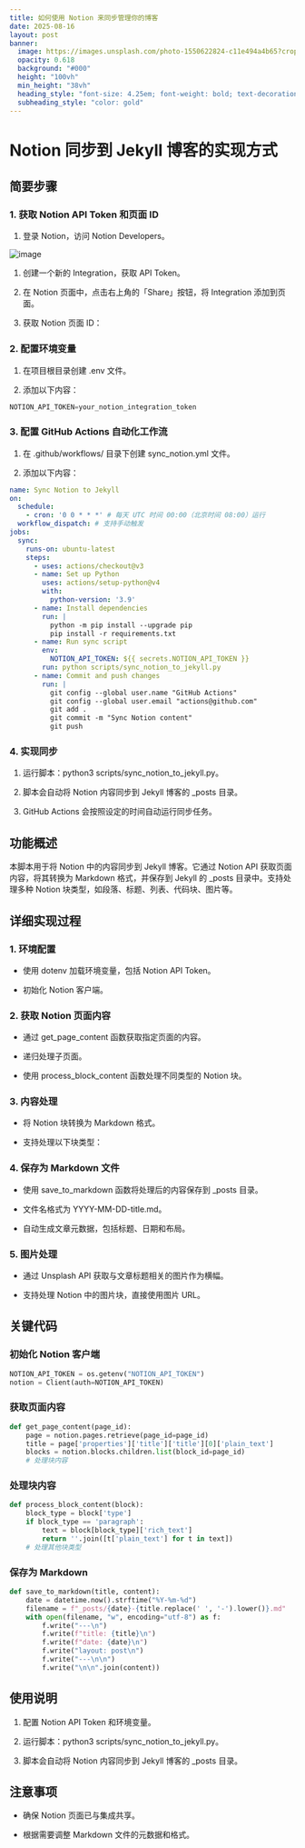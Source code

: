 ```yaml
---
title: 如何使用 Notion 来同步管理你的博客
date: 2025-08-16
layout: post
banner:
  image: https://images.unsplash.com/photo-1550622824-c11e494a4b65?crop=entropy&cs=tinysrgb&fit=max&fm=jpg&ixid=M3w2OTIwMzJ8MHwxfHJhbmRvbXx8fHx8fHx8fDE3NTUzNTM5MTh8&ixlib=rb-4.1.0&q=80&w=1080
  opacity: 0.618
  background: "#000"
  height: "100vh"
  min_height: "38vh"
  heading_style: "font-size: 4.25em; font-weight: bold; text-decoration: underline"
  subheading_style: "color: gold"
---
```


# Notion 同步到 Jekyll 博客的实现方式

## 简要步骤

### 1. 获取 Notion API Token 和页面 ID

1. 登录 Notion，访问 Notion Developers。

![image](https://prod-files-secure.s3.us-west-2.amazonaws.com/a7a0cc5a-89b9-4cda-8686-1fba0ca52f40/d19c1afe-dea5-4312-9333-786b0ba83054/image.png?X-Amz-Algorithm=AWS4-HMAC-SHA256&X-Amz-Content-Sha256=UNSIGNED-PAYLOAD&X-Amz-Credential=ASIAZI2LB4666ZMMR64Z%2F20250816%2Fus-west-2%2Fs3%2Faws4_request&X-Amz-Date=20250816T141836Z&X-Amz-Expires=3600&X-Amz-Security-Token=IQoJb3JpZ2luX2VjEC4aCXVzLXdlc3QtMiJIMEYCIQDzXtYbrhy%2BLqMLMENcSTsZvjQ86f8cQM%2BDVXJxQBVnRwIhAOgxXLCJZ5jgtlVBoPW%2B9sWhw8VQsNAllMnBpaPZIryfKv8DCHcQABoMNjM3NDIzMTgzODA1IgzNDddeUMvNMagC4Wgq3ANTqai6orCJyhWB7fLothYa92rc2x%2FbPfyo5R75HKXSl%2FXIluorSusqXhuT89WZau4V6PdtREPy85ExEgHDBp5xtDInPWboi8f5SRF6ePWppBWx0V%2BC%2FmMufw8vip1zaZ0Bg7%2Be3IxkxE%2Bsmqz8%2FOsG4NTtBvfCYDV3QW%2BTxC9rCUQFVHVehbzaQM4ZOmiUANAQ26wkMNJuNuHAKNXagyKHMV5u5ctYkrPqzAukJnE52j5JG1NnzoXbY7kPreRlBcGoXZRsRc10elAJWPn4NGDRsrsGh2wHErj13455%2B%2FLGl4t7fYjBgs94bglkylibJMNX2c7Nsvcl6gFOGQitqyhx7PhtlvpkUCSPDB6QTAJP2D%2BydQEmAje9BPDm51o0imGD8C%2B9%2Bga5po%2FoDUWlIpHocTPDzmI7PHTSVpGZ4LfBKCt%2F7tnLSbUf7BX7eH4vGFR%2BxftENsMmp2rXfEGx%2Fi8fYwRYjQJmc9tBJAVTVGq0GCYC0y7NIO2ESobSAF8Ka9ZJ9TK3gJ2R%2FDmr3oqnLsvnhJmelmU0UKtgTIKgvdQ2hWzmKG4Iq2yIk5YG2RGSh9Dm9VjJEZWmTO0fdKz%2BYRwGE%2FYniysi0kZ3L5XM7sMZI06bupMSrEAwnzltFTCwmILFBjqkAbH8hvT0S8d%2FOLCevfs9EJFxfGaSVVooEfnnMMTFai8lRO9Oc5vcomjWWw6MiVaGX85124dMWQBh3wCkY9QC3eadMM3qGtDJOleCzW6GQDqRsoTotoe0%2BjQkLJy82hA7mXGwk2oSPFdQLY%2Fv2lXdsLUUZM3aJUsN5rZPbCPDYRdQJwJ6FG30IwuQ%2BY%2F8rkYagIjVyNt1ezs6fFA9EpVMxRkmXdGU&X-Amz-Signature=34516a7a74d037ad053fdd16377cba0be2abbe64351566ac07f25f23c4ccd567&X-Amz-SignedHeaders=host&x-amz-checksum-mode=ENABLED&x-id=GetObject)

1. 创建一个新的 Integration，获取 API Token。

1. 在 Notion 页面中，点击右上角的「Share」按钮，将 Integration 添加到页面。

1. 获取 Notion 页面 ID：


### 2. 配置环境变量

1. 在项目根目录创建 .env 文件。

1. 添加以下内容：

```javascript
NOTION_API_TOKEN=your_notion_integration_token
```

### 3. 配置 GitHub Actions 自动化工作流

1. 在 .github/workflows/ 目录下创建 sync_notion.yml 文件。

1. 添加以下内容：

```yaml
name: Sync Notion to Jekyll
on:
  schedule:
    - cron: '0 0 * * *' # 每天 UTC 时间 00:00（北京时间 08:00）运行
  workflow_dispatch: # 支持手动触发
jobs:
  sync:
    runs-on: ubuntu-latest
    steps:
      - uses: actions/checkout@v3
      - name: Set up Python
        uses: actions/setup-python@v4
        with:
          python-version: '3.9'
      - name: Install dependencies
        run: |
          python -m pip install --upgrade pip
          pip install -r requirements.txt
      - name: Run sync script
        env:
          NOTION_API_TOKEN: ${{ secrets.NOTION_API_TOKEN }}
        run: python scripts/sync_notion_to_jekyll.py
      - name: Commit and push changes
        run: |
          git config --global user.name "GitHub Actions"
          git config --global user.email "actions@github.com"
          git add .
          git commit -m "Sync Notion content"
          git push
```

### 4. 实现同步

1. 运行脚本：python3 scripts/sync_notion_to_jekyll.py。

1. 脚本会自动将 Notion 内容同步到 Jekyll 博客的 _posts 目录。

1. GitHub Actions 会按照设定的时间自动运行同步任务。

## 功能概述

本脚本用于将 Notion 中的内容同步到 Jekyll 博客。它通过 Notion API 获取页面内容，将其转换为 Markdown 格式，并保存到 Jekyll 的 _posts 目录中。支持处理多种 Notion 块类型，如段落、标题、列表、代码块、图片等。

## 详细实现过程

### 1. 环境配置

- 使用 dotenv 加载环境变量，包括 Notion API Token。

- 初始化 Notion 客户端。

### 2. 获取 Notion 页面内容

- 通过 get_page_content 函数获取指定页面的内容。

- 递归处理子页面。

- 使用 process_block_content 函数处理不同类型的 Notion 块。

### 3. 内容处理

- 将 Notion 块转换为 Markdown 格式。

- 支持处理以下块类型：


### 4. 保存为 Markdown 文件

- 使用 save_to_markdown 函数将处理后的内容保存到 _posts 目录。

- 文件名格式为 YYYY-MM-DD-title.md。

- 自动生成文章元数据，包括标题、日期和布局。

### 5. 图片处理

- 通过 Unsplash API 获取与文章标题相关的图片作为横幅。

- 支持处理 Notion 中的图片块，直接使用图片 URL。

## 关键代码

### 初始化 Notion 客户端

```python
NOTION_API_TOKEN = os.getenv("NOTION_API_TOKEN")
notion = Client(auth=NOTION_API_TOKEN)
```

### 获取页面内容

```python
def get_page_content(page_id):
    page = notion.pages.retrieve(page_id=page_id)
    title = page['properties']['title']['title'][0]['plain_text']
    blocks = notion.blocks.children.list(block_id=page_id)
    # 处理块内容
```

### 处理块内容

```python
def process_block_content(block):
    block_type = block['type']
    if block_type == 'paragraph':
        text = block[block_type]['rich_text']
        return ''.join([t['plain_text'] for t in text])
    # 处理其他块类型
```

### 保存为 Markdown

```python
def save_to_markdown(title, content):
    date = datetime.now().strftime("%Y-%m-%d")
    filename = f"_posts/{date}-{title.replace(' ', '-').lower()}.md"
    with open(filename, "w", encoding="utf-8") as f:
        f.write("---\n")
        f.write(f"title: {title}\n")
        f.write(f"date: {date}\n")
        f.write("layout: post\n")
        f.write("---\n\n")
        f.write("\n\n".join(content))
```

## 使用说明

1. 配置 Notion API Token 和环境变量。

1. 运行脚本：python3 scripts/sync_notion_to_jekyll.py。

1. 脚本会自动将 Notion 内容同步到 Jekyll 博客的 _posts 目录。

## 注意事项

- 确保 Notion 页面已与集成共享。

- 根据需要调整 Markdown 文件的元数据和格式。